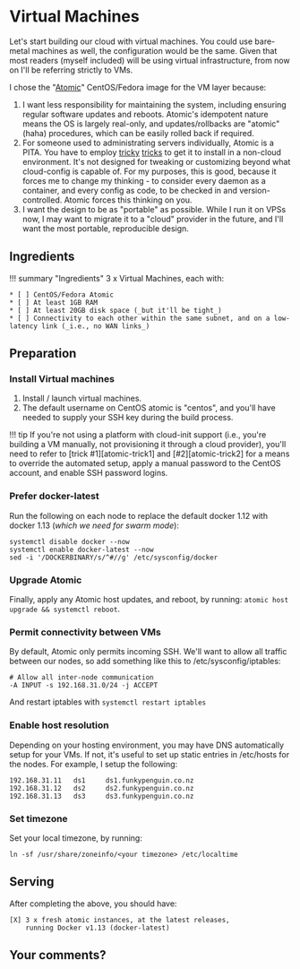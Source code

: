 # Virtual Machines

Let's start building our cloud with virtual machines. You could use bare-metal machines as well, the configuration would be the same. Given that most readers (myself included) will be using virtual infrastructure, from now on I'll be referring strictly to VMs.

I chose the "[Atomic](https://www.projectatomic.io/)" CentOS/Fedora image for the VM layer because:

1. I want less responsibility for maintaining the system, including ensuring regular software updates and reboots. Atomic's idempotent nature means the OS is largely real-only, and updates/rollbacks are "atomic" (haha) procedures, which can be easily rolled back if required.
2. For someone used to administrating servers individually, Atomic is a PITA. You have to employ [tricky](https://spinningmatt.wordpress.com/2014/01/08/a-recipe-for-starting-cloud-images-with-virt-install/) [tricks](http://blog.oddbit.com/2015/03/10/booting-cloud-images-with-libvirt/) to get it to install in a non-cloud environment. It's not designed for tweaking or customizing beyond what cloud-config is capable of. For my purposes, this is good, because it forces me to change my thinking - to consider every daemon as a container, and every config as code, to be checked in and version-controlled. Atomic forces this thinking on you.
3. I want the design to be as "portable" as possible. While I run it on VPSs now, I may want to migrate it to a "cloud" provider in the future, and I'll want the most portable, reproducible design.


## Ingredients

!!! summary "Ingredients"
    3 x Virtual Machines, each with:

    * [ ] CentOS/Fedora Atomic
    * [ ] At least 1GB RAM
    * [ ] At least 20GB disk space (_but it'll be tight_)
    * [ ] Connectivity to each other within the same subnet, and on a low-latency link (_i.e., no WAN links_)


## Preparation

### Install Virtual machines

1. Install / launch virtual machines.
2. The default username on CentOS atomic is "centos", and you'll have needed to supply your SSH key during the build process.

!!! tip
    If you're not using a platform with cloud-init support (i.e., you're building a VM manually, not provisioning it through a cloud provider), you'll need to refer to [trick #1][atomic-trick1] and [#2][atomic-trick2] for a means to override the automated setup, apply a manual password to the CentOS account, and enable SSH password logins.


### Prefer docker-latest

Run the following on each node to replace the default docker 1.12 with docker 1.13 (_which we need for swarm mode_):
```
systemctl disable docker --now
systemctl enable docker-latest --now
sed -i '/DOCKERBINARY/s/^#//g' /etc/sysconfig/docker
```


### Upgrade Atomic

Finally, apply any Atomic host updates, and reboot, by running: ```atomic host upgrade && systemctl reboot```.


### Permit connectivity between VMs

By default, Atomic only permits incoming SSH. We'll want to allow all traffic between our nodes, so add something like this to /etc/sysconfig/iptables:

```
# Allow all inter-node communication
-A INPUT -s 192.168.31.0/24 -j ACCEPT
```

And restart iptables with ```systemctl restart iptables```

### Enable host resolution

Depending on your hosting environment, you may have DNS automatically setup for your VMs. If not, it's useful to set up static entries in /etc/hosts for the nodes. For example, I setup the following:

```
192.168.31.11   ds1     ds1.funkypenguin.co.nz
192.168.31.12   ds2     ds2.funkypenguin.co.nz
192.168.31.13   ds3     ds3.funkypenguin.co.nz
```

### Set timezone

Set your local timezone, by running:

```
ln -sf /usr/share/zoneinfo/<your timezone> /etc/localtime
```

## Serving

After completing the above, you should have:

```
[X] 3 x fresh atomic instances, at the latest releases,
    running Docker v1.13 (docker-latest)
```


## Your comments?
